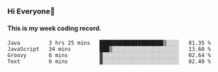 ### Hi Everyone👋

#### This is my week coding record.

<!--START_SECTION:waka-->
```text
Java         3 hrs 25 mins   ████████████████████▒░░░░   81.35 % 
JavaScript   34 mins         ███▒░░░░░░░░░░░░░░░░░░░░░   13.60 % 
Groovy       6 mins          ▓░░░░░░░░░░░░░░░░░░░░░░░░   02.64 % 
Text         6 mins          ▓░░░░░░░░░░░░░░░░░░░░░░░░   02.40 % 
```
<!--END_SECTION:waka-->


<!--
**YeonSeong-Lee/YeonSeong-Lee** is a ✨ _special_ ✨ repository because its `README.md` (this file) appears on your GitHub profile.

Here are some ideas to get you started:

- 🔭 I’m currently working on ...
- 🌱 I’m currently learning ...
- 👯 I’m looking to collaborate on ...
- 🤔 I’m looking for help with ...
- 💬 Ask me about ...
- 📫 How to reach me: ...
- 😄 Pronouns: ...
- ⚡ Fun fact: ...
-->
